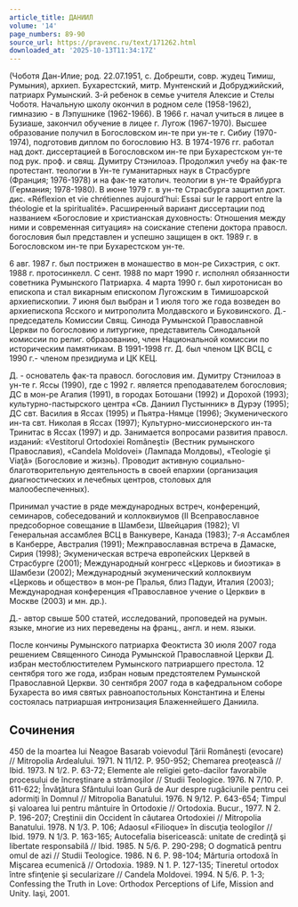 ```yaml
---
article_title: ДАНИИЛ
volume: '14'
page_numbers: 89-90
source_url: https://pravenc.ru/text/171262.html
downloaded_at: '2025-10-13T11:34:17Z'
---
```


(Чоботя Дан-Илие; род. 22.07.1951, с. Добрешти, совр. жудец Тимиш, Румыния), архиеп. Бухарестский, митр. Мунтенский и Добруджийский, патриарх Румынский. 3-й ребенок в семье учителя Алексие и Стелы Чоботя. Начальную школу окончил в родном селе (1958-1962), гимназию - в Лэпушнике (1962-1966). В 1966 г. начал учиться в лицее в Бузиаше, закончил обучение в лицее г. Лугож (1967-1970). Высшее образование получил в Богословском ин-те при ун-те г. Сибиу (1970-1974), подготовив диплом по богословию НЗ. В 1974-1976 гг. работал над докт. диссертацией в Богословском ин-те при Бухарестском ун-те под рук. проф. и свящ. Думитру Стэнилоаэ. Продолжил учебу на фак-те протестант. теологии в Ун-те гуманитарных наук в Страсбурге (Франция; 1976-1978) и на фак-те католич. теологии в ун-те Фрайбурга (Германия; 1978-1980). В июне 1979 г. в ун-те Страсбурга защитил докт. дис. «Réflexion et vie chrétiennes aujourd'hui: Essai sur le rapport entre la théologie et la spiritualité». Расширенный вариант диссертации под названием «Богословие и христианская духовность: Отношения между ними и современная ситуация» на соискание степени доктора правосл. богословия был представлен и успешно защищен в окт. 1989 г. в Богословском ин-те при Бухарестском ун-те.

6 авг. 1987 г. был пострижен в монашество в мон-ре Сихэстрия, с окт. 1988 г. протосинкелл. С сент. 1988 по март 1990 г. исполнял обязанности советника Румынского Патриарха. 4 марта 1990 г. был хиротонисан во епископа и стал викарным епископом Лугожским в Тимишоарской архиепископии. 7 июня был выбран и 1 июля того же года возведен во архиепископа Ясского и митрополита Молдавского и Буковинского. Д.- председатель Комиссии Свящ. Синода Румынской Православной Церкви по богословию и литургике, представитель Синодальной комиссии по религ. образованию, член Национальной комиссии по историческим памятникам. В 1991-1998 гг. Д. был членом ЦК ВСЦ, с 1990 г.- членом президиума и ЦК КЕЦ.

Д. - основатель фак-та правосл. богословия им. Думитру Стэнилоаэ в ун-те г. Яссы (1990), где с 1992 г. является преподавателем богословия; ДС в мон-ре Агапия (1991), в городах Ботошани (1992) и Дорохой (1993); культурно-пастырского центра «Св. Даниил Пустынник» в Дурэу (1995); ДС свт. Василия в Яссах (1995) и Пьятра-Нямце (1996); Экуменического ин-та свт. Николая в Яссах (1997); Культурно-миссионерского ин-та Тринитас в Яссах (1997) и др. Занимается вопросами развития правосл. изданий: «Vestitorul Ortodoxiei Româneşti» (Вестник румынского Православия), «Candela Moldovei» (Лампада Молдовы), «Teologie şi Viaţă» (Богословие и жизнь). Проводит активную социально-благотворительную деятельность в своей епархии (организация диагностических и лечебных центров, столовых для малообеспеченных).

Принимал участие в ряде международных встреч, конференций, семинаров, собеседований и коллоквиумов (II Всеправославное предсоборное совещание в Шамбези, Швейцария (1982); VI Генеральная ассамблея ВСЦ в Ванкувере, Канада (1983); 7-я Ассамблея в Канберре, Австралия (1991); Межправославная встреча в Дамаске, Сирия (1998); Экуменическая встреча европейских Церквей в Страсбурге (2001); Международный конгресс «Церковь и биоэтика» в Шамбези (2002); Международный экуменический коллоквиум «Церковь и общество» в мон-ре Пралья, близ Падуи, Италия (2003); Международная конференция «Православное учение о Церкви» в Москве (2003) и мн. др.).

Д.- автор свыше 500 статей, исследований, проповедей на румын. языке, многие из них переведены на франц., англ. и нем. языки.

После кончины Румынского патриарха Феоктиста 30 июля 2007 года решением Священного Синода Румынской Православной Церкви Д. избран местоблюстителем Румынского патриаршего престола. 12 сентября того же года, избран новым предстоятелем Румынской Православной Церкви. 30 сентября 2007 года в кафедральном соборе Бухареста во имя святых равноапостольных Константина и Елены состоялась патриаршая интронизация Блаженнейшего Даниила.

## Сочинения

450 de la moartea lui Neagoe Basarab voievodul Ţării Româneşti (evocare) // Mitropolia Ardealului. 1971. N 11/12. Р. 950-952; Chemarea preoţească // Ibid. 1973. N 1/2. P. 63-72; Elemente ale religiei geto-dacilor favorabile procesului de încreştinare a strămoşilor // Studii Teologice. 1976. N 7/10. P. 611-622; Învăţătura Sfântului Ioan Gură de Aur despre rugăciunile pentru cei adormiţi în Domnul // Mitropolia Banatului. 1976. N 9/12. P. 643-654; Timpul şi valoarea lui pentru mântuire în Ortodoxie // Ortodoxia. Bucur., 1977. N 2. P. 196-207; Creştinii din Occident în căutarea Ortodoxiei // Mitropolia Banatului. 1978. N 1/3. P. 106; Adaosul «Filioque» în discuţia teologilor // Ibid. 1979. N 1/3. P. 163-165; Autocefalia bisericească: unitate de credinţă şi libertate responsabilă // Ibid. 1985. N 5/6. P. 290-298; O dogmatică pentru omul de azi // Studii Teologice. 1986. N 6. P. 98-104; Mărturia ortodoxă în Mişcarea ecumenică // Ortodoxia. 1989. N 1. P. 127-135; Tineretul ortodox între sfinţenie şi secularizare // Candela Moldovei. 1994. N 5/6. P. 1-3; Confessing the Truth in Love: Orthodox Perceptions of Life, Mission and Unity. Iaşi, 2001.
